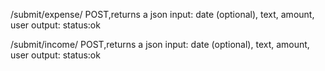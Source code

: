 /submit/expense/
  POST,returns a json
  input: date (optional), text, amount, user
  output: status:ok

/submit/income/
  POST,returns a json
  input: date (optional), text, amount, user
  output: status:ok

